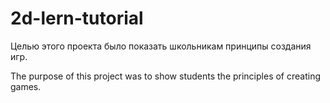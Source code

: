 # 2d-lern-tutorial
Целью этого проекта было показать школьникам принципы создания игр. 

The purpose of this project was to show students the principles of creating games.
